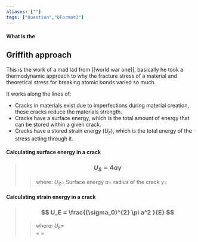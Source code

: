 ```yaml
---
aliases: [""]
tags: ["Question","QFormat3"]
---
```


#### What is the
## Griffith approach
This is the work of a mad lad from [[world war one]], basically he took a thermodynamic approach to why the fracture stress of a material and theoretical stress for breaking atomic bonds varied so much.

It works along the lines of:
- Cracks in materials exist due to imperfections during material creation, these cracks reduce the materials strength.
- Cracks have a surface energy, which is the total amount of energy that can be stored within a given crack.
- Cracks have a stored strain energy ($U_E$), which is the total energy of the stress acting through it.

#### Calculating surface energy in a crack
> ### $$ U_S = 4a\gamma $$ 
>> where:
>> $U_S=$ Surface energy
>> $a=$ radius of the crack
>> $\gamma=$ 

#### Calculating strain energy in a crack
> ### $$ U_E = \frac{(\sigma_0)^{2} \pi a^2 }{E} $$ 
>> where:
>> $U_E=$  
>> $=$
>> $=$
